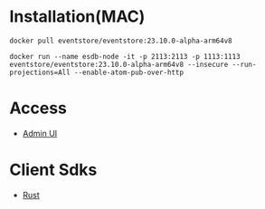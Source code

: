 # Installation(MAC)
```shell
docker pull eventstore/eventstore:23.10.0-alpha-arm64v8

docker run --name esdb-node -it -p 2113:2113 -p 1113:1113 eventstore/eventstore:23.10.0-alpha-arm64v8 --insecure --run-projections=All --enable-atom-pub-over-http
```

# Access 
- [Admin UI](http://localhost:2113)

# Client Sdks 
- [Rust](https://github.com/EventStore/EventStoreDB-Client-Rust)

